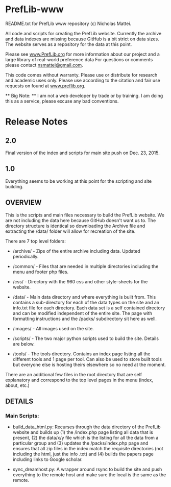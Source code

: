 # PrefLib-www
README.txt for PrefLib www repository (c) Nicholas Mattei.

All code and scripts for creating the PrefLib website.  Currently the archive and data indexes are missing because GitHub is a bit strict on data sizes.  The website serves as a repository for the data at this point.

Please see www.PrefLib.org for more information about our project and a large library of real-world preference data For questions or comments please contact nsmattei@gmail.com.

This code comes without warranty. Please use or distribute for research and academic uses only. Please use according to the citation and fair use requests on found at www.preflib.org.

** Big Note: ** I am not a web developer by trade or by training.  I am doing this as a service, please excuse any bad conventions. 

# Release Notes

## 2.0

Final version of the index and scripts for main site push on Dec. 23, 2015.

## 1.0

Everything seems to be working at this point for the scripting and site building.

## OVERVIEW

This is the scripts and main files necessary to build the PrefLib website.  We are not including the data here because GitHub doesn't want us to.  The directory structure is identical so downloading the Archive file and extracting the /data/ folder will allow for recreation of the site.

There are 7 top level folders:

- /archive/ - Zips of the entire archive including data. Updated periodically.

- /common/ - Files that are needed in multiple directories including the menu and footer php files.

- /css/ - Directory with the 960 css and other style-sheets for the website.

- /data/ - Main data directory and where everything is built from.  This contains a sub-directory for each of the data types on the site and an info.txt file for each directory.  Each data set is a self contained directory and can be modified independent of the entire site.  The page with formatting instructions and the /packs/ subdirectory sit here as well.

- /images/ - All images used on the site.

- /scripts/ - The two major python scripts used to build the site.  Details are below.

- /tools/ - The tools directory.  Contains an index page listing all the different tools and 1 page per tool.  Can also be used to store built tools but everyone else is hosting theirs elsewhere so no need at the moment.

There are an additional few files in the root directory that are self explanatory and correspond to the top level pages in the menu (index, about, etc.)


## DETAILS

### Main Scripts:

- build_data_html.py: Recurses through the data directory of the PrefLib website and builds up (1) the /index.php page listing all data that is present, (2) the data/x/y file which is the listing for all the data from a particular group and (3) updates the /packs/index.php page and ensures that all zip files in the index match the requisite directories (not including the html, just the info .txt) and (4) builds the papers page including links to Google scholar.

- sync_dreamhost.py: A wrapper around rsync to build the site and push everything to the remote host and make sure the local is the same as the remote.


